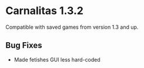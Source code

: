 # Carnalitas 1.3.2

Compatible with saved games from version 1.3 and up.

## Bug Fixes

* Made fetishes GUI less hard-coded